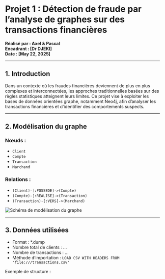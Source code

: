 # Projet 1 : Détection de fraude par l’analyse de graphes sur des transactions financières

**Réalisé par : Axel & Pascal**  
**Encadrant : [Dr DJEKI]**  
**Date : [May 22, 2025]**

---

## 1. Introduction

Dans un contexte où les fraudes financières deviennent de plus en plus complexes et interconnectées, les approches traditionnelles basées sur des règles statistiques atteignent leurs limites. Ce projet vise à exploiter les bases de données orientées graphe, notamment Neo4j, afin d’analyser les transactions financières et d’identifier des comportements suspects.

---

## 2. Modélisation du graphe

### Nœuds :
- `Client`
- `Compte`
- `Transaction`
- `Marchand`

### Relations :
- `(Client)-[:POSSEDE]->(Compte)`
- `(Compte)-[:REALISE]->(Transaction)`
- `(Transaction)-[:VERS]->(Marchand)`

![Schéma de modélisation du graphe](lien_image_ou_capture_schema)

---

## 3. Données utilisées

- Format : *.dump
- Nombre total de clients : …
- Nombre de transactions : …
- Méthode d’importation : `LOAD CSV WITH HEADERS FROM 'file:///transactions.csv'`

Exemple de structure :
